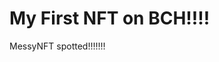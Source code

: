 # My First NFT on BCH!!!!
MessyNFT spotted!!!!!!!
                                                                                                